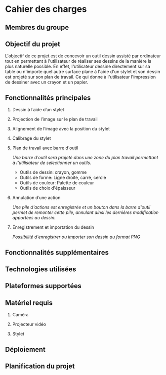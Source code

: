 # Cahier des charges

## Membres du groupe

## Objectif du projet

L'objectif de ce projet est de concevoir un outil dessin assisté par ordinateur tout en permettant à l'utilisateur de réaliser ses dessins de la manière la plus naturelle possible. En effet, l'utilisateur dessine directement sur sa table ou n'importe quel autre surface plane à l'aide d'un stylet et son dessin est projeté sur son plan de travail. Ce qui donne à l'utilisateur l'impression de dessiner avec un crayon et un papier.


## Fonctionnalités principales

1. Dessin à l’aide d’un stylet
	
1. Projection de l’image sur le plan de travail
1. Alignement de l’image avec la position du stylet
1. Calibrage du stylet
1. Plan de travail avec barre d'outil

	*Une barre d'outil sera projeté dans une zone du plan travail permettant à l'utilisateur de selectionner un outils.*
	
	* Outils de dessin: crayon, gomme
	* Outils de forme: Ligne droite, carré, cercle
	* Outils de couleur: Palette de couleur
	* Outils de choix d'épaisseur
	
1. Annulation d’une action

	*Une pile d'actions est enregistrée et un bouton dans la barre d'outil permet de remonter cette pile, annulant ainsi les dernières modification apportées au dessin.*
1. Enregistrement et importation du dessin

	*Possibilité d'enregistrer ou importer son dessin au format PNG*
	

## Fonctionnalités supplémentaires

## Technologies utilisées


## Plateformes supportées

## Matériel requis

1.	Caméra

2.	Projecteur vidéo

3.	Stylet



## Déploiement

## Planification du projet